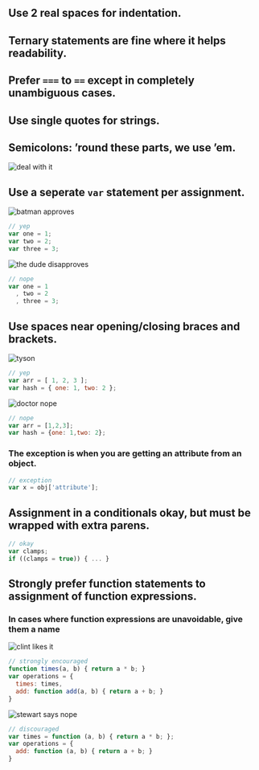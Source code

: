 ## Use 2 real spaces for indentation.

## Ternary statements are fine where it helps readability.

## Prefer `===` to `==` except in completely unambiguous cases.

## Use single quotes for strings.

## Semicolons: ’round these parts, we use ’em.

![deal with it](http://i.imgur.com/JFuNF.gif)


## Use a seperate `var` statement per assignment.

![batman approves](http://i.imgur.com/X2PkH.gif)

```js
// yep
var one = 1;
var two = 2;
var three = 3;
```

![the dude disapproves](http://i.imgur.com/iKYQB.gif)

```js
// nope
var one = 1
  , two = 2
  , three = 3;
```

## Use spaces near opening/closing braces and brackets.

![tyson](http://i.imgur.com/sd786.gif)

```js
// yep
var arr = [ 1, 2, 3 ];
var hash = { one: 1, two: 2 };
```

![doctor nope](http://i.imgur.com/vk7hE.gif)

```js
// nope
var arr = [1,2,3];
var hash = {one: 1,two: 2};
```


### The exception is  when you are getting an attribute from an object.
```js
// exception
var x = obj['attribute'];
```

## Assignment in a conditionals okay, but must be wrapped with extra parens.

```js
// okay
var clamps;
if ((clamps = true)) { ... }
```

## Strongly prefer function statements to assignment of function  expressions.
### In cases where function expressions are unavoidable, give them a name

![clint likes it](http://i.imgur.com/R1AKc.gif)

```js
// strongly encouraged
function times(a, b) { return a * b; }
var operations = {
  times: times,
  add: function add(a, b) { return a + b; }
}
```

![stewart says nope](http://i.imgur.com/ASUVk.gif)

```js
// discouraged
var times = function (a, b) { return a * b; };
var operations = {
  add: function (a, b) { return a + b; }
}
```


